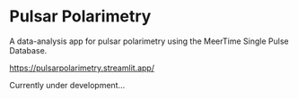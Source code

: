 # Pulsar Polarimetry
A data-analysis app for pulsar polarimetry using the MeerTime Single Pulse Database.

https://pulsarpolarimetry.streamlit.app/

Currently under development...
